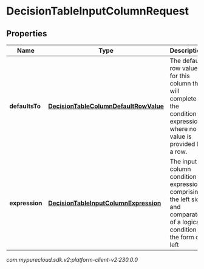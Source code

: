 # DecisionTableInputColumnRequest


## Properties

| Name | Type | Description | Notes |
| ------------ | ------------- | ------------- | ------------- |
| **defaultsTo** | [**DecisionTableColumnDefaultRowValue**](DecisionTableColumnDefaultRowValue) | The default row value for this column that will complete the condition expression where no value is provided by a row. |  [optional] |
| **expression** | [**DecisionTableInputColumnExpression**](DecisionTableInputColumnExpression) | The input column condition expression, comprising the left side and comparator of a logical condition in the form of left|comparator|right, where each row of the decision table will provide the right side to form a complete condition |  |




_com.mypurecloud.sdk.v2:platform-client-v2:230.0.0_
